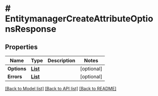 # # EntitymanagerCreateAttributeOptionsResponse


## Properties 


Name | Type | Description | Notes
------------ | ------------- | ------------- | -------------
**Options**| [**List<EntitymanagerAttributeOption>**](EntitymanagerAttributeOption.md) |   | [optional]
**Errors**| [**List<EntitymanagerAttributeOptionErrors>**](EntitymanagerAttributeOptionErrors.md) |   | [optional]


[[Back to Model list]](../../README.md#models) [[Back to API list]](../../README.md#endpoints) [[Back to README]](../../README.md)

